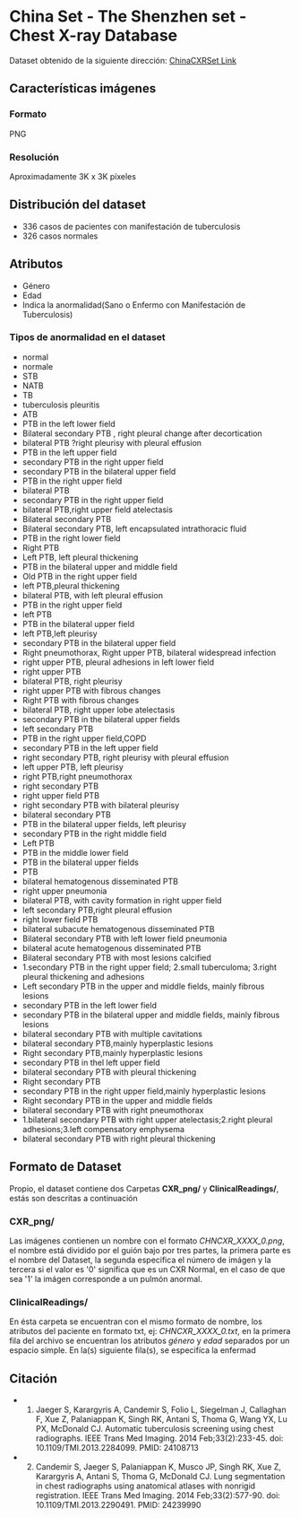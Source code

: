  
# China Set - The Shenzhen set - Chest X-ray Database

Dataset obtenido de la siguiente dirección: [ChinaCXRSet Link](http://openi.nlm.nih.gov/imgs/collections/ChinaSet_AllFiles.zip)

## Características imágenes
### Formato 
PNG
### Resolución
Aproximadamente 3K x 3K píxeles

## Distribución del dataset
- 336 casos de pacientes con manifestación de tuberculosis
- 326 casos normales


## Atributos
- Género
- Edad
- Indica la anormalidad(Sano o Enfermo con Manifestación de Tuberculosis)
### Tipos de anormalidad en el dataset
- normal
- normale
- STB
- NATB
- TB
- tuberculosis pleuritis
- ATB
- PTB in the left lower field
- Bilateral secondary PTB , right pleural change after decortication
- bilateral PTB ?right pleurisy with pleural effusion
- PTB in the left upper field
- secondary PTB in the right upper field
- secondary PTB in the bilateral upper field
- PTB in the right upper field
- bilateral PTB
- secondary PTB  in the right upper field
- bilateral PTB,right upper field atelectasis
- Bilateral secondary PTB
- Bilateral secondary PTB, left encapsulated intrathoracic fluid
- PTB in the right lower field
- Right PTB
- Left PTB, left pleural thickening
- PTB in the bilateral upper and middle field
- Old PTB in the right upper field
- left PTB,pleural thickening
- bilateral PTB, with left pleural effusion
- PTB  in the right upper field
- left PTB
- PTB in the bilateral upper field
- left PTB,left pleurisy
- secondary PTB  in the bilateral upper field
- Right pneumothorax, Right upper PTB, bilateral widespread infection
- right upper PTB, pleural adhesions in  left lower field
- right upper PTB
- bilateral PTB, right pleurisy
- right upper PTB with fibrous changes
- Right PTB with fibrous changes
- bilateral PTB,  right upper lobe atelectasis
- secondary PTB  in the bilateral upper fields
- left secondary PTB
- PTB in the right upper field,COPD
- secondary PTB  in the left upper field
- right secondary PTB, right pleurisy with  pleural effusion
- left upper PTB, left pleurisy
- right PTB,right pneumothorax
- right secondary PTB
- right upper field PTB
- right secondary PTB  with bilateral  pleurisy
- bilateral secondary PTB
- PTB in the bilateral upper fields, left pleurisy
- secondary PTB  in the right  middle field
- Left PTB
- PTB in the middle lower field
- PTB in the bilateral upper fields
- PTB
- bilateral hematogenous disseminated PTB
- right upper pneumonia
- bilateral PTB, with cavity formation in right upper field
- left secondary PTB,right pleural effusion
- right lower field PTB
- bilateral subacute hematogenous disseminated PTB
- Bilateral secondary PTB with left lower field pneumonia
- bilateral acute hematogenous disseminated PTB
- Bilateral secondary PTB  with most lesions calcified
- 1.secondary PTB  in the right upper field; 2.small tuberculoma; 3.right pleural thickening and adhesions
- Left secondary PTB in the upper and middle fields, mainly  fibrous  lesions
- secondary PTB  in the left lower field
- secondary PTB in the bilateral upper and middle fields, mainly fibrous  lesions
- bilateral secondary PTB with multiple cavitations
- bilateral secondary PTB,mainly hyperplastic lesions
- Right secondary PTB,mainly hyperplastic lesions
- secondary PTB  in thel left upper field
- bilateral secondary PTB  with pleural thickening
- Right secondary PTB
- secondary PTB in the right upper field,mainly hyperplastic lesions
- Right secondary PTB in the upper and middle fields
- bilateral secondary PTB  with right pneumothorax
- 1.bilateral secondary PTB  with right upper atelectasis;2.right pleural adhesions;3.left compensatory emphysema
- bilateral secondary PTB  with right pleural thickening


## Formato  de Dataset
Propio, el dataset contiene dos Carpetas **CXR_png/** y **ClinicalReadings/**, estás son descritas a continuación
### CXR_png/
Las imágenes contienen un nombre con el formato *CHNCXR_XXXX_0.png*, el nombre está dividido por el guión bajo por tres partes, la primera parte es el nombre del Dataset, la segunda especifica el número de imágen y la tercera si el valor es '0' significa que es un CXR Normal, en el caso de que sea '1' la imágen  corresponde a un pulmón anormal.
### ClinicalReadings/
En ésta carpeta se encuentran con el mismo formato de nombre, los atributos del paciente en formato txt, ej: *CHNCXR_XXXX_0.txt*, en la primera fila del archivo se encuentran los atributos *género* y *edad* separados por un espacio simple. En la(s) siguiente fila(s), se especifíca la enfermad 

## Citación

- 1) Jaeger S, Karargyris A, Candemir S, Folio L, Siegelman J, Callaghan F, Xue Z, Palaniappan K, Singh RK, Antani S, Thoma G, Wang YX, Lu PX, McDonald CJ.  Automatic tuberculosis screening using chest radiographs. IEEE Trans Med Imaging. 2014 Feb;33(2):233-45. doi: 10.1109/TMI.2013.2284099. PMID: 24108713
- 2) Candemir S, Jaeger S, Palaniappan K, Musco JP, Singh RK, Xue Z, Karargyris A, Antani S, Thoma G, McDonald CJ. Lung segmentation in chest radiographs using anatomical atlases with nonrigid registration. IEEE Trans Med Imaging. 2014 Feb;33(2):577-90. doi: 10.1109/TMI.2013.2290491. PMID: 24239990